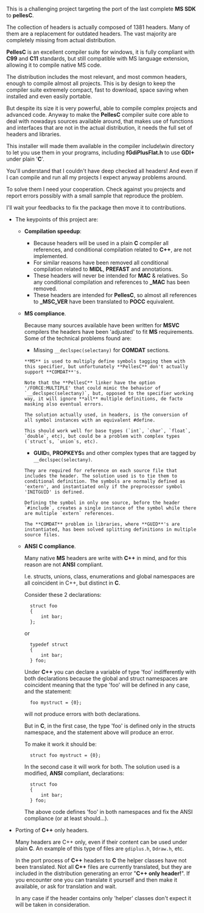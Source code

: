 This is a challenging project targeting the port of the last complete **MS SDK** to **pellesC**.

The collection of headers is actually composed of 1381 headers. Many of them are a replacement for outdated headers. The vast majority are completely missing from actual distribution.

**PellesC** is an excellent compiler suite for windows, it is fully compliant with **C99** and **C11** standards, but still compatible with MS language extension, allowing it to compile native MS code.

The distribution includes the most relevant, and most common headers, enough to compile almost all projects. This is by design to keep the compiler suite extremely compact, fast to download, space saving when installed and even easily portable.

But despite its size it is very powerful, able to compile complex projects and advanced code.
Anyway to make the **PellesC** compiler suite core able to deal with nowadays sources available around, that makes use of functions and interfaces that are not in the actual distribution, it needs the full set of headers and libraries.

This installer will made them available in the compiler include\win directory to let you use them in your programs, including **fGdiPlusFlat.h** to use **GDI+** under plain '**C**'.

You'll understand that I couldn't have deep checked all headers! And even if I can compile and run all my projects I expect anyway problems around.

To solve them I need your cooperation. Check against you projects and report errors possibly with a small sample that reproduce the problem.

I'll wait your feedbacks to fix the package then move it to contributions.

* The keypoints of this project are:
    *  **Compilation speedup**:
        * Because headers will be used in a plain **C** compiler all references, and conditional
          compilation related to **C++**, are not implemented.
        * For similar reasons have been removed all conditional compilation related to **MIDL**,
          **PREFAST** and annotations.
        * These headers will never be intended for **MAC** & relatives. So any conditional compilation
          and references to **_MAC** has been removed.
        * These headers are intended for **PellesC**, so almost all references to **_MSC_VER** have
          been translated to **__POCC__** equivalent.
    * **MS compliance**.

      Because many sources available have been written for **MSVC** compilers the headers have been
      'adjusted' to fit **MS** requirements. Some of the technical problems found are:
        *  Missing `__declspec(selectany)` for **COMDAT** sections.

          **MS** is used to multiply define symbols tagging them with this specifier, but unfortunately **PellesC** don't actually support **COMDAT**'s.

          Note that the **PellesC** linker have the option '/FORCE:MULTIPLE' that could mimic the behavior of `__declspec(selectany)`, but, opposed to the specifier working way, it will ignore **all** multiple definitions, de facto masking also eventual errors.

          The solution actually used, in headers, is the conversion of all symbol instances with an equivalent #define.

          This should work well for base types (`int`, `char`, `float`, `double`, etc), but could be a problem with complex types (`struct`s, `union`s, etc).
        *  **GUID**s, **PROPKEYS**s and other complex types that are tagged by `__declspec(selectany)`.

          They are required for reference on each source file that includes the header. The solution used is to tie them to conditional definition. The symbols are normally defined as 'extern', and instantiated only if the preprocessor symbol 'INITGUID' is defined.

          Defining the symbol in only one source, before the header `#include`, creates a single instance of the symbol while there are multiple `extern` references.

          The **COMDAT** problem in libraries, where **GUID**'s are instantiated, has been solved splitting definitions in multiple source files.
    * **ANSI C compliance**.

      Many native **MS** headers are write with **C++** in mind, and for this reason are not **ANSI** compliant.

      I.e. structs, unions, class, enumerations and global namespaces are all coincident in C++, but distinct in **C**.

      Consider these 2 declarations:

            struct foo
            {
                int bar;
            };

      or

            typedef struct
            {
                int bar;
            } foo;

      Under **C++** you can declare a variable of type 'foo' indifferently with both declarations because the global and struct namespaces are coincident meaning that the type 'foo' will be defined in any case, and the statement:

            foo mystruct = {0};

      will not produce errors with both declarations.

      But in **C**, in the first case, the type 'foo' is defined only in the structs namespace, and the statement above will produce an error.

      To make it work it should be:

            struct foo mystruct = {0};

      In the second case it will work for both. The solution used is a modified, **ANSI** compliant, declarations:

            struct foo
            {
                int bar;
            } foo;

      The above code defines 'foo' in both namespaces and fix the ANSI compliance  (or at least should...).

* Porting of **C++** only headers.

  Many headers are C++ only, even if their content can be used under plain **C**. An example of this type of files are `gdiplus.h`, `Ddraw.h`, etc.

  In the port process of **C++** headers to **C** the helper classes have not been translated. Not all **C++** files are currently translated, but they are included in the distribution generating an error "**C++ only header!**". If you encounter one you can  translate it yourself and then make it available, or ask for translation and wait.

  In any case if the header contains only 'helper' classes don't expect it will be taken in consideration.
